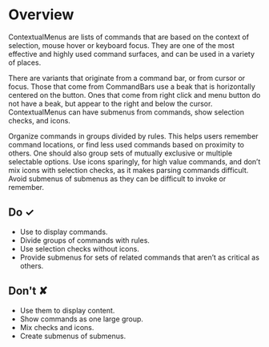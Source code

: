 # Overview
ContextualMenus are lists of commands that are based on the context of selection, mouse hover or keyboard focus. They are one of the most effective and highly used command surfaces, and can be used in a variety of places.

There are variants that originate from a command bar, or from cursor or focus. Those that come from CommandBars use a beak that is horizontally centered on the button. Ones that come from right click and menu button do not have a beak, but appear to the right and below the cursor. ContextualMenus can have submenus from commands, show selection checks, and icons.

Organize commands in groups divided by rules. This helps users remember command locations, or find less used commands based on proximity to others. One should also group sets of mutually exclusive or multiple selectable options. Use icons sparingly, for high value commands, and don’t mix icons with selection checks, as it makes parsing commands difficult. Avoid submenus of submenus as they can be difficult to invoke or remember.



## Do &#10003;
- Use to display commands.
- Divide groups of commands with rules.
- Use selection checks without icons.
- Provide submenus for sets of related commands that aren’t as critical as others.

## Don't &#10008;
- Use them to display content.
- Show commands as one large group.
- Mix checks and icons.
- Create submenus of submenus.
